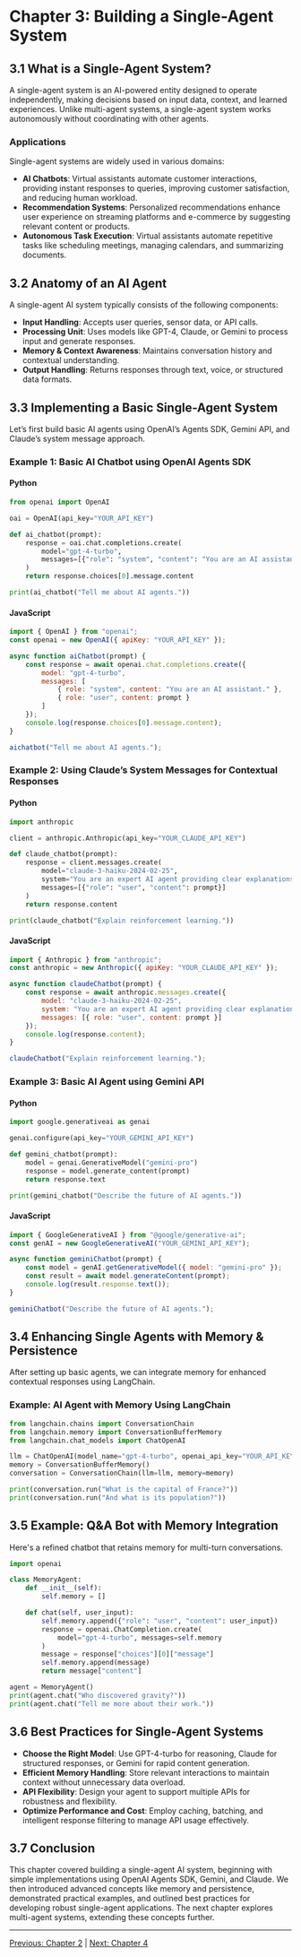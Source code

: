 # Chapter 3: Building a Single-Agent System

## 3.1 What is a Single-Agent System?
A single-agent system is an AI-powered entity designed to operate independently, making decisions based on input data, context, and learned experiences. Unlike multi-agent systems, a single-agent system works autonomously without coordinating with other agents.

### Applications
Single-agent systems are widely used in various domains:
- **AI Chatbots**: Virtual assistants automate customer interactions, providing instant responses to queries, improving customer satisfaction, and reducing human workload.
- **Recommendation Systems**: Personalized recommendations enhance user experience on streaming platforms and e-commerce by suggesting relevant content or products.
- **Autonomous Task Execution**: Virtual assistants automate repetitive tasks like scheduling meetings, managing calendars, and summarizing documents.

## 3.2 Anatomy of an AI Agent
A single-agent AI system typically consists of the following components:
- **Input Handling**: Accepts user queries, sensor data, or API calls.
- **Processing Unit**: Uses models like GPT-4, Claude, or Gemini to process input and generate responses.
- **Memory & Context Awareness**: Maintains conversation history and contextual understanding.
- **Output Handling**: Returns responses through text, voice, or structured data formats.

## 3.3 Implementing a Basic Single-Agent System
Let’s first build basic AI agents using OpenAI’s Agents SDK, Gemini API, and Claude’s system message approach.

### Example 1: Basic AI Chatbot using OpenAI Agents SDK

#### Python
```python
from openai import OpenAI

oai = OpenAI(api_key="YOUR_API_KEY")

def ai_chatbot(prompt):
    response = oai.chat.completions.create(
        model="gpt-4-turbo",
        messages=[{"role": "system", "content": "You are an AI assistant."}, {"role": "user", "content": prompt}]
    )
    return response.choices[0].message.content

print(ai_chatbot("Tell me about AI agents."))
```

#### JavaScript
```javascript
import { OpenAI } from "openai";
const openai = new OpenAI({ apiKey: "YOUR_API_KEY" });

async function aiChatbot(prompt) {
    const response = await openai.chat.completions.create({
        model: "gpt-4-turbo",
        messages: [
            { role: "system", content: "You are an AI assistant." },
            { role: "user", content: prompt }
        ]
    });
    console.log(response.choices[0].message.content);
}

aichatbot("Tell me about AI agents.");
```

### Example 2: Using Claude’s System Messages for Contextual Responses

#### Python
```python
import anthropic

client = anthropic.Anthropic(api_key="YOUR_CLAUDE_API_KEY")

def claude_chatbot(prompt):
    response = client.messages.create(
        model="claude-3-haiku-2024-02-25",
        system="You are an expert AI agent providing clear explanations.",
        messages=[{"role": "user", "content": prompt}]
    )
    return response.content

print(claude_chatbot("Explain reinforcement learning."))
```

#### JavaScript
```javascript
import { Anthropic } from "anthropic";
const anthropic = new Anthropic({ apiKey: "YOUR_CLAUDE_API_KEY" });

async function claudeChatbot(prompt) {
    const response = await anthropic.messages.create({
        model: "claude-3-haiku-2024-02-25",
        system: "You are an expert AI agent providing clear explanations.",
        messages: [{ role: "user", content: prompt }]
    });
    console.log(response.content);
}

claudeChatbot("Explain reinforcement learning.");
```

### Example 3: Basic AI Agent using Gemini API

#### Python
```python
import google.generativeai as genai

genai.configure(api_key="YOUR_GEMINI_API_KEY")

def gemini_chatbot(prompt):
    model = genai.GenerativeModel("gemini-pro")
    response = model.generate_content(prompt)
    return response.text

print(gemini_chatbot("Describe the future of AI agents."))
```

#### JavaScript
```javascript
import { GoogleGenerativeAI } from "@google/generative-ai";
const genAI = new GoogleGenerativeAI("YOUR_GEMINI_API_KEY");

async function geminiChatbot(prompt) {
    const model = genAI.getGenerativeModel({ model: "gemini-pro" });
    const result = await model.generateContent(prompt);
    console.log(result.response.text());
}

geminiChatbot("Describe the future of AI agents.");
```

## 3.4 Enhancing Single Agents with Memory & Persistence
After setting up basic agents, we can integrate memory for enhanced contextual responses using LangChain.

### Example: AI Agent with Memory Using LangChain
```python
from langchain.chains import ConversationChain
from langchain.memory import ConversationBufferMemory
from langchain.chat_models import ChatOpenAI

llm = ChatOpenAI(model_name="gpt-4-turbo", openai_api_key="YOUR_API_KEY")
memory = ConversationBufferMemory()
conversation = ConversationChain(llm=llm, memory=memory)

print(conversation.run("What is the capital of France?"))
print(conversation.run("And what is its population?"))
```

## 3.5 Example: Q&A Bot with Memory Integration
Here's a refined chatbot that retains memory for multi-turn conversations.

```python
import openai

class MemoryAgent:
    def __init__(self):
        self.memory = []

    def chat(self, user_input):
        self.memory.append({"role": "user", "content": user_input})
        response = openai.ChatCompletion.create(
            model="gpt-4-turbo", messages=self.memory
        )
        message = response["choices"][0]["message"]
        self.memory.append(message)
        return message["content"]

agent = MemoryAgent()
print(agent.chat("Who discovered gravity?"))
print(agent.chat("Tell me more about their work."))
```

## 3.6 Best Practices for Single-Agent Systems
- **Choose the Right Model**: Use GPT-4-turbo for reasoning, Claude for structured responses, or Gemini for rapid content generation.
- **Efficient Memory Handling**: Store relevant interactions to maintain context without unnecessary data overload.
- **API Flexibility**: Design your agent to support multiple APIs for robustness and flexibility.
- **Optimize Performance and Cost**: Employ caching, batching, and intelligent response filtering to manage API usage effectively.

## 3.7 Conclusion
This chapter covered building a single-agent AI system, beginning with simple implementations using OpenAI Agents SDK, Gemini, and Claude. We then introduced advanced concepts like memory and persistence, demonstrated practical examples, and outlined best practices for developing robust single-agent applications. The next chapter explores multi-agent systems, extending these concepts further.


---

[Previous: Chapter 2](https://github.com/FrugalX/ai_agents_ebook_draft/blob/main/Chapter%202%20Generative%20AI%20APIs%20Gett.md) | [Next: Chapter 4](https://github.com/FrugalX/ai_agents_ebook_draft/blob/main/Chapter%204%20Multi-Agent%20Systems%20Col.md)

